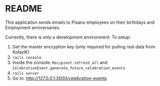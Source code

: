 # README

This application sends emails to Pisano employees on their birthdays and
Employment anniversaries.

Currently, there is only a development environment. To setup:

1. Get the master encryption key (only required for pulling real data from KolayIK)
2. `rails console`
3. Inside the console: `Recipient.refresh_all` and `CelebrationEvent.generate_future_celebration_events`
4. `rails server`
5. Go to: http://127.0.0.1:3000/celebration-events
